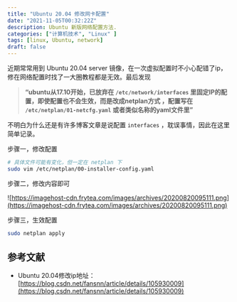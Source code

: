 ```yaml
---
title: "Ubuntu 20.04 修改网卡配置"
date: "2021-11-05T00:32:22Z"
description: Ubuntu 新版网络配置方法.
categories: ["计算机技术", "Linux" ]
tags: [linux, Ubuntu, network]
draft: false
---
```


近期常常用到 Ubuntu 20.04 server 镜像，在一次虚拟配置时不小心配错了ip，修在网络配置时找了一大圈教程都是无效。最后发现

> **“ubuntu从17.10开始，已放弃在 `/etc/network/interfaces` 里固定IP的配置，即使配置也不会生效，而是改成netplan方式 ，配置写在 `/etc/netplan/01-netcfg.yaml` 或者类似名称的yaml文件里”**
> 

不明白为什么还是有许多博客文章是说配置 `interfaces` ，耽误事情，因此在这里简单记录。

步骤一，修改配置

```bash
# 具体文件可能有变化，但一定在 netplan 下
sudo vim /etc/netplan/00-installer-config.yaml 
```

步骤二，修改内容即可

![https://imagehost-cdn.frytea.com/images/archives/20200820095111.png](https://imagehost-cdn.frytea.com/images/archives/20200820095111.png)

步骤三，生效配置

```bash
sudo netplan apply
```

## 参考文献

- Ubuntu 20.04修改ip地址：[https://blog.csdn.net/fansnn/article/details/105930009](https://blog.csdn.net/fansnn/article/details/105930009)
